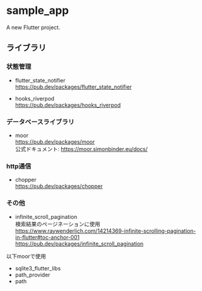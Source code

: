 # sample_app

A new Flutter project.

## ライブラリ

### 状態管理

* flutter_state_notifier<br>
https://pub.dev/packages/flutter_state_notifier

* hooks_riverpod<br>
https://pub.dev/packages/hooks_riverpod

### データベースライブラリ
* moor<br>
https://pub.dev/packages/moor <br>
公式ドキュメント: https://moor.simonbinder.eu/docs/ <br>

### http通信

* chopper<br>
https://pub.dev/packages/chopper

### その他

* infinite_scroll_pagination<br>
検索結果のページネーションに使用<br>
https://www.raywenderlich.com/14214369-infinite-scrolling-pagination-in-flutter#toc-anchor-001<br>
https://pub.dev/packages/infinite_scroll_pagination

以下moorで使用
* sqlite3_flutter_libs
* path_provider
* path
